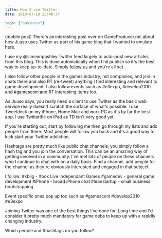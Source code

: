 ```yaml
---
title: How I use Twitter
date: 2010-07-18 23:40:37

tags: ["business"]
---
```


(mobile post)
There's an interesting post over on GameProducer.net about how Juuso
uses Twitter as part of his game blog that I wanted to emulate here.

I use my @simeonpashley Twitter feed largely to auto-post new articles
from this blog. This is done automatically when I hit publish so it's
the best way to keep up-to-date. Simply [follow
us](http://twitter.com/simeonpashley) and you're all set.

I also follow other people in the games industry, not companies, and
join in chats there and also RT (re-tweet) anything I find interesting
and relevant to game development. I also follow events such as \#e3expo,
\#develop2010 and \#gamescom and RT interesting items too.

As Juuso says, you really need a client to use Twitter as the basic web
service really doesn't scratch the surface of what's possible.
I use Tweetdeck on my iPhone, Home Mac and work PC as it's by far the
best app. I use Twitterific on iPad as TD isn't very good yet.

If you're starting out, start by following me then go through my lists
and add people from there. Most people will follow you back and it's a
good way to kick start your Twitter addiction.

Hashtags are pretty much like public chat channels, you simply follow a
hash tag and you join the conversation. This can be an amazing way of
getting involved in a community. I've met lots of people on these
channels who I continue to chat with on a daily basis. Find a channel,
add people for the channel as they're obviously interested and engaged
in that subject.

I follow:
\#xblig - Xbox Live Independant Games
\#gamedev - general game development
\#iPhone - broad iPhone chat
\#leanstartup - small business bootstrapping

Event specific ones pop up too such as
\#gamescom
\#develop2010
\#e3expo

Joining Twitter was one of the best things I've done for. Long time and
I'd consider it pretty much mandatory for game debs to keep up with a
rapidly changing industry.

Which people and \#hashtags do you follow?
